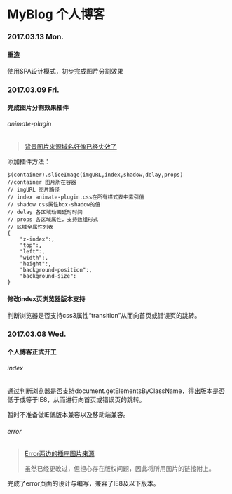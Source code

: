 # MyBlog 个人博客

### 2017.03.13 Mon.

#### 重造

使用SPA设计模式，初步完成图片分割效果

### 2017.03.09 Fri.

#### 完成图片分割效果插件

###### animate-plugin

>[背景图片来源域名好像已经失效了](http://www.5iweb.com)

添加插件方法：

    $(container).sliceImage(imgURL,index,shadow,delay,props)
    //container 图片所在容器
    // imgURL 图片路径
    // index animate-plugin.css在所有样式表中索引值
    // shadow css属性box-shadow的值
    // delay 各区域动画延时时间
    // props 各区域属性，支持数组形式
    // 区域全属性列表
    {
        "z-index":,
        "top":,
        "left":,
        "width":,
        "height":,
        "background-position":,
        "background-size":
    }

#### 修改index页浏览器版本支持

判断浏览器是否支持css3属性“transition”从而向首页或错误页的跳转。

### 2017.03.08 Wed.

#### 个人博客正式开工

###### index

通过判断浏览器是否支持document.getElementsByClassName，得出版本是否低于或等于IE8，从而进行向首页或错误页的跳转。

暂时不准备做IE低版本兼容以及移动端兼容。

###### error

>[Error两边的插座图片来源](http://588ku.com/sucai/3196661.html)
>
>虽然已经更改过，但担心存在版权问题，因此将所用图片的链接附上。

完成了error页面的设计与编写，兼容了IE8及以下版本。